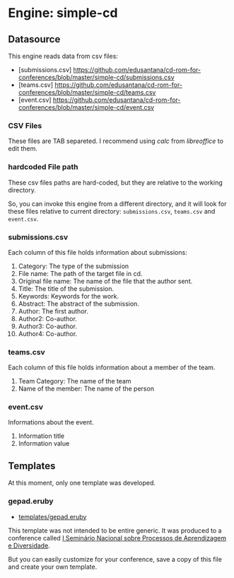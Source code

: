 # Engine: simple-cd


## Datasource

This engine reads data from csv files:

* [submissions.csv] https://github.com/edusantana/cd-rom-for-conferences/blob/master/simple-cd/submissions.csv
* [teams.csv] https://github.com/edusantana/cd-rom-for-conferences/blob/master/simple-cd/teams.csv
* [event.csv] https://github.com/edusantana/cd-rom-for-conferences/blob/master/simple-cd/event.csv

### CSV Files

These files are TAB separeted. I recommend using *calc* from 
_libreoffice_ to edit them.

### hardcoded File path

These csv files paths are hard-coded, but they are relative to the working directory.

So, you can invoke this engine from a different directory, and it will look for
these files relative to current directory:  `submissions.csv`, `teams.csv` 
and `event.csv`.

### submissions.csv

Each column of this file holds information about submissions:

1. Category: The type of the submission
2. File name: The path of the target file in cd.
2. Original file name: The name of the file that the author sent.
3. Title: The title of the submission.
4. Keywords: Keywords for the work.
5. Abstract: The abstract of the submission.
6. Author: The first author.
7. Author2: Co-author.
8. Author3: Co-author.
9. Author4: Co-author.

### teams.csv

Each column of this file holds information about a member of the team.

1. Team Category: The name of the team
2. Name of the member: The name of the person

### event.csv

Informations about the event.

1. Information title
2. Information value

## Templates

At this moment, only one template was developed.

### gepad.eruby

* [templates/gepad.eruby](https://github.com/edusantana/cd-rom-for-conferences/blob/master/simple-cd/templates/gepad.eruby)

This template was not intended to be entire generic. It was produced to a conference
called [I Seminário Nacional sobre Processos de Aprendizagem e Diversidade](http://gepad2013.wix.com/seminario-nacional).

But you can easily customize for your conference, save a copy of this file and
create your own template.


